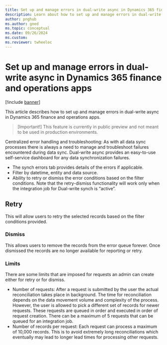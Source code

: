 ```yaml
---
title: Set up and manage errors in dual-write async in Dynamics 365 finance and operations apps
description: Learn about how to set up and manage errors in dual-write async in Dynamics 365 finance and operations apps.
author: pnghub
ms.author: gned
ms.topic: conceptual
ms.date: 09/26/2024
ms.custom:
ms.reviewer: twheeloc
---
```


# Set up and manage errors in dual-write async in Dynamics 365 finance and operations apps

[!include [banner](../../includes/banner.md)]

This article describes how to set up and manage errors in dual-write async in Dynamics 365 finance and operations apps.

>[Important!]
>This feature is currently in public preview and not meant to be used in production environments.

Centralized error handling and troubleshooting: As with all data sync processes there is always a need to manage and troubleshoot failures encountered during data sync. Dual-write async provides an easy-to-use 
self-service dashboard for any data synchronization failures. 
 - The synch errors tab provides details of the errors if applicable.
 - Filter by datetime, entity and data source.
 - Ability to retry or dismiss the error conditions based on the filter conditions. Note that the retry-dismiss functionality will work only when the integration job for Dual-write synch is “active”.

## Retry
This will allow users to retry the selected records based on the filter conditions provided.  

### Dismiss 
This allows users to remove the records from the error queue forever. Once dismissed the records are no longer available for reporting or retry.  

### Limits 
There are some limits that are imposed for requests an admin can create either for retry or for dismiss.  
 - Number of requests: After a request is submitted by the user the actual reconciliation takes place in background. The time for reconciliation depends on the data movement volume and complexity of the process.
However, the user is allowed to pick a different set of records for newer requests. These requests are queued in order and executed in order of request creation. There can be a maximum of 5 requests that can be
queued for an integration job.
 - Number of records per request: Each request can process a maximum of 10,000 records. This is to avoid extremely long reconciliations which eventually may lead to longer lead times for processing other requests.  
